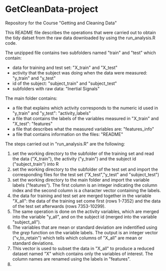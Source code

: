 # GetCleanData-project
Repository for the Course "Getting and Cleaning Data"

This README file describes the operations that were carried out to obtain the tidy datset from the raw data downloaded by using the run_analysis.R code.

The unzipped file contains two subfolders named "train" and "test" which contain:
* data for training and test set: "X_train" and "X_test"
* activity that the subject was doing when the data were measured: "y_train" and "y_test"
* id of the subject: "subject_train" and "subject_test"
* subfolders with raw data: "Inertial Signals"

The main folder contains:
* a file that explains which activity corresponds to the numeric id used in "y_train" and "y_test": "activity_labels"
* a file that contains the labels of the variables measured in "X_train" and "X_test": "features"
* a file that describes what the measured variables are: "features_info"
* a file that contains information on the files: "README"

The steps carried out in "run_analysis.R" are the following:
1. set the working directory to the subfolder of the training set and read the data ("X_train"), the activity ("y_train") and the subject id ("subject_train") into R
2. set the working directory to the subfolder of the test set and import the corresponding files for the test set ("X_test","y_test" and "subject_test")
3. set the working directory to the main folder and import the variable labels ("features"). The first column is an integer indicating the column index and the second column is a character vector containing the labels.
4. the data for training and test set are merged together in the variable "X_all": the data of the training set come first (rows 1-7352) and the data of the test set afterwards (rows 7353-10299).
5. The same operation is done on the activity variables, which are merged into the variable "y_all", and on the subject id (merged into the variable "subject_all").
6. The variables that are mean or standard deviation are indentified using the *grep* function on the variable labels. The output is an integer vector ("v_to_retain") which tells which columns of "X_all" are mean or standard deviations.
7. This vector is used to subset the data in "X_all" to produce a reduced dataset named "X" which contains only the variables of interest. The column names are renamed using the labels in "features".
8. 
 


